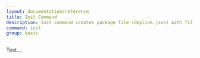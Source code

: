```yaml
---
layout: documentation/reference
title: Init Command
description: Init command creates package file (deplink.json) with filled in required fields.
command: init
group: basic
---
```


Test...
